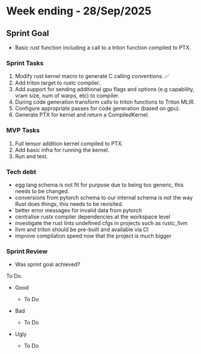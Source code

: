 # Week ending - 28/Sep/2025

## Sprint Goal

- Basic rust function including a call to a triton function compiled to PTX.

### Sprint Tasks

1. Modify rust kernel macro to generate C calling conventions. ✅
2. Add triton target to rustc compiler.
3. Add support for sending additional gpu flags and options (e.g capability, vram size, num of warps, etc) to compiler.
4. During code generation transform calls to triton functions to Triton MLIR.
5. Configure appropriate passes for code generation (based on gpu).
6. Generate PTX for kernel and return a CompiledKernel.

### MVP Tasks

1. Full tensor addition kernel compiled to PTX.
2. Add basic infra for running the kernel.
3. Run and test.

### Tech debt

- egg lang schema is not fit for purpose due to being too generic, this needs to be changed.
- conversions from pytorch schema to our internal schema is not the way Rust does things, this needs to be revisited.
- better error messages for invalid data from pytorch
- centralise rustx compiler dependencies at the workspace level
- investigate the rust lints undefined cfgs in projects such as rustc_llvm
- llvm and triton should be pre-built and available via CI
- improve compilation speed now that the project is much bigger

### Sprint Review

- Was sprint goal achieved?

To Do.

- Good
  - To Do

- Bad
  - To Do

- Ugly
  - To Do
